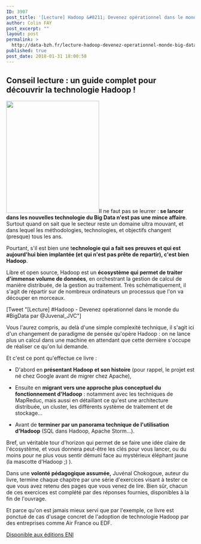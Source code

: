 ```yaml
---
ID: 3907
post_title: '[Lecture] Hadoop &#8211; Devenez opérationnel dans le monde du Big Data'
author: Colin FAY
post_excerpt: ""
layout: post
permalink: >
  http://data-bzh.fr/lecture-hadoop-devenez-operationnel-monde-big-data/
published: true
post_date: 2018-01-31 18:00:58
---
```

<h2>Conseil lecture : un guide complet pour découvrir la technologie Hadoop !</h2>
<!--more-->

<a href="http://data-bzh.fr/wp-content/uploads/2018/01/hadoop-devenez-operationnel-dans-le-monde-du-big-data-9782409007613_XL.jpg"><img class="size-medium wp-image-3908 alignleft" src="http://data-bzh.fr/wp-content/uploads/2018/01/hadoop-devenez-operationnel-dans-le-monde-du-big-data-9782409007613_XL-248x300.jpg" alt="" width="248" height="300" /></a>Il ne faut pas se leurrer :<strong> se lancer dans les nouvelles technologie du Big Data n'est pas une mince affaire</strong>. Surtout quand on sait que le secteur reste un domaine ultra mouvant, et dans lequel les méthodologies, technologies, et objectifs changent (presque) tous les ans.

Pourtant, s'il est bien une t<strong>echnologie qui a fait ses preuves et qui est aujourd'hui bien implantée (et qui n'est pas prête de repartir), c'est bien Hadoop</strong>.

Libre et open source, Hadoop est un <strong>écosystème qui permet de traiter d'immense volume de données</strong>, en orchestrant la gestion de calcul de manière distribuée, de la gestion au traitement. Très schématiquement, il s'agit de répartir sur de nombreux ordinateurs un processus que l'on va découper en morceaux.

[Tweet "[Lecture] #Hadoop - Devenez opérationnel dans le monde du #BigData par @Juvenal_JVC"]

Vous l'aurez compris, au delà d'une simple complexité technique, il s'agit ici d'un changement de paradigme de pensée qu'opère Hadoop : on ne lance plus un calcul dans une machine en attendant que cette dernière s'occupe de réaliser ce qu'on lui demande.

Et c'est ce pont qu'effectue ce livre :

- D'abord en <strong>présentant Hadoop et son histoire</strong> (pour rappel, le projet est né chez Google avant de migrer chez Apache),

- Ensuite en <strong>migrant vers une approche plus conceptuel du fonctionnement d'Hadoop</strong> : notamment avec les techniques de MapReduc, mais aussi en détaillant ce qu'est une architecture distribuée, un cluster, les différents système de traitement et de stockage...

- Avant de <strong>terminer par un panorama technique de l'utilisation d'Hadoop</strong> (SQL dans Hadoop, Apache Storm...).

Bref, un véritable tour d'horizon qui permet de se faire une idée claire de l'écosystème, et vous donnera peut-être les clés pour vous lancer, ou du moins pour ne plus vous sentir démuni face au mystérieux éléphant jaune (la mascotte d'Hadoop ;) ).

Dans une <strong>volonté pédagogique assumée,</strong> Juvénal Chokogoue, auteur du livre, termine chaque chapitre par une série d'exercices visant à tester ce que vous avez retenu des pages que vous venez de lire. Bien sûr, chacun de ces exercices est complété par des réponses fournies, disponibles à la fin de l'ouvrage.

Et parce qu'on est jamais mieux servi que par l'exemple, ce livre est ponctué de cas d'usage concret de l'adoption de technologie Hadoop par des entreprises comme Air France ou EDF.

<a href="https://www.editions-eni.fr/livre/hadoop-devenez-operationnel-dans-le-monde-du-big-data-9782409007613" target="_blank" rel="noopener noreferrer">Disponible aux éditions ENI</a>